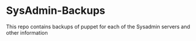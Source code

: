 # SysAdmin-Backups

This repo contains backups of puppet for each of the Sysadmin servers and other information
